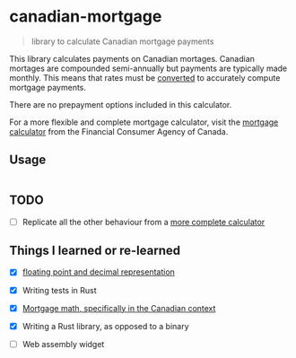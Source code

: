 # canadian-mortgage

> library to calculate Canadian mortgage payments

This library calculates payments on Canadian mortages.
Canadian mortages are compounded semi-annually but payments are typically made monthly.
This means that rates must be [converted][compounding-basis] to accurately compute mortgage payments. 

There are no prepayment options included in this calculator.

For a more flexible and complete mortgage calculator, visit the [mortgage calculator][canadian-mortgage-calculator] from the Financial Consumer Agency of Canada.

## Usage

```bash
```

## TODO

- [ ] Replicate all the other behaviour from a [more complete calculator][canadian-mortgage-calculator]

## Things I learned or re-learned

- [x] [floating point and decimal representation][floating-point-guide]
- [x] Writing tests in Rust
- [x] [Mortgage math, specifically in the Canadian context][semi-annually]
- [x] Writing a Rust library, as opposed to a binary
- [ ] Web assembly widget



[semi-annually]: https://www.yorku.ca/amarshal/mortgage.htm
[mortgage-payments]: https://en.wikipedia.org/wiki/Equated_monthly_installment
[compounding-basis]: https://en.wikipedia.org/wiki/Compound_interest#Compounding_basis
[canadian-mortgage-calculator]: https://itools-ioutils.fcac-acfc.gc.ca/MC-CH/MCCalc-CHCalc-eng.aspx
[floating-point-guide]: https://floating-point-gui.de/
